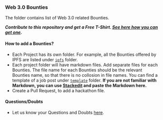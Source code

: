 ### Web 3.0 Bounties

The folder contains list of Web 3.0 related Bounties.

***Contribute to this repository and get a Free T-Shirt. [See here how you can get one](https://hacktoberfest.digitalocean.com/faq#general).***

#### How to add a Bounties?

- Each Project has its own folder. For example, all the Bounties offered by IPFS are listed under [`ipfs`](./ipfs) folder.
- Each project folder will have markdown files. Add separate files for each Bounties. The file name for each Bounties should be the relevant Bounties name, so that there is no collosion in file names. You can find a template of a job post under [`template`](./template) folder.
**If you are not familiar with Markdown, you can use [Stackedit](https://stackedit.io/app#) and paste the Markdown here.** 
- Create a Pull Request, to add a hackathon file.


#### Questions/Doubts
- Let us know your Questions and Doubts [here](https://github.com/simpleaswater/resources/issues/new).